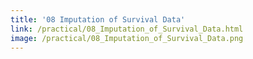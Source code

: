 ```yaml
---
title: '08 Imputation of Survival Data'
link: /practical/08_Imputation_of_Survival_Data.html
image: /practical/08_Imputation_of_Survival_Data.png
---
```


